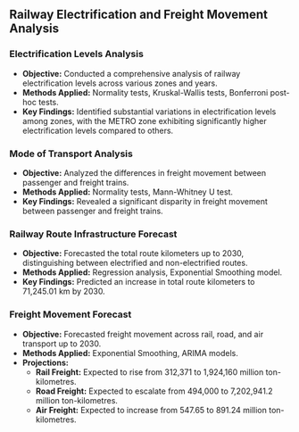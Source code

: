 ## Railway Electrification and Freight Movement Analysis

### Electrification Levels Analysis
- **Objective:** Conducted a comprehensive analysis of railway electrification levels across various zones and years.
- **Methods Applied:** Normality tests, Kruskal-Wallis tests, Bonferroni post-hoc tests.
- **Key Findings:** Identified substantial variations in electrification levels among zones, with the METRO zone exhibiting significantly higher electrification levels compared to others.

### Mode of Transport Analysis
- **Objective:** Analyzed the differences in freight movement between passenger and freight trains.
- **Methods Applied:** Normality tests, Mann-Whitney U test.
- **Key Findings:** Revealed a significant disparity in freight movement between passenger and freight trains.

### Railway Route Infrastructure Forecast
- **Objective:** Forecasted the total route kilometers up to 2030, distinguishing between electrified and non-electrified routes.
- **Methods Applied:** Regression analysis, Exponential Smoothing model.
- **Key Findings:** Predicted an increase in total route kilometers to 71,245.01 km by 2030.

### Freight Movement Forecast
- **Objective:** Forecasted freight movement across rail, road, and air transport up to 2030.
- **Methods Applied:** Exponential Smoothing, ARIMA models.
- **Projections:**
  - **Rail Freight:** Expected to rise from 312,371 to 1,924,160 million ton-kilometres.
  - **Road Freight:** Expected to escalate from 494,000 to 7,202,941.2 million ton-kilometres.
  - **Air Freight:** Expected to increase from 547.65 to 891.24 million ton-kilometres.
